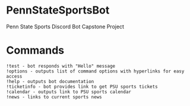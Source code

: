 # PennStateSportsBot
Penn State Sports Discord Bot Capstone Project

# Commands
```
!test - bot responds with "Hello" message 
!options - outputs list of command options with hyperlinks for easy access
!help - outputs bot documentation
!ticketinfo - bot provides link to get PSU sports tickets
!calendar - outputs link to PSU sports calendar
!news - links to current sports news
```